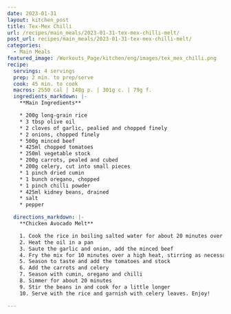 ```yaml
---
date: 2023-01-31
layout: kitchen_post
title: Tex-Mex Chilli
url: /recipes/main_meals/2023-01-31-tex-mex-chilli-melt/
post_url: recipes/main_meals/2023-01-31-tex-mex-chilli-melt/
categories:
  - Main Meals
featured_image: /Workouts_Page/kitchen/eng/images/tex_mex_chilli.png
recipe:
  servings: 4 servings
  prep: 2 min. to prep/serve
  cook: 45 min. to cook
  macros: 2550 cal | 148g p. | 301g c. | 79g f.
  ingredients_markdown: |-
    **Main Ingredients**

    * 200g long-grain rice
    * 3 tbsp olive oil
    * 2 cloves of garlic, pealied and chopped finely
    * 2 onions, chopped finely
    * 500g minced beef
    * 425ml chopped tomatoes
    * 250ml vegetable stock
    * 200g carrots, pealed and cubed
    * 200g celery, cut into small pieces
    * 1 pinch dried cumin
    * 1 bunch oregano, chopped
    * 1 pinch chilli powder
    * 425ml kidney beans, drained
    * salt
    * pepper

  directions_markdown: |-
    **Chicken Avocado Melt**

    1. Cook the rice in boiling salted water for about 20 minutes over a low heat
    2. Heat the oil in a pan
    3. Saute the garlic and onion, add the minced beef
    4. Fry the mix for 10 minutes over a high heat, stirring as necessary
    5. Season to taste and add the tomatoes and stock
    6. Add the carrots and celery
    7. Season with cumin, oregano and chilli
    8. Simmer for about 20 minutes
    9. Stir the beans in and cook for a little longer
    10. Serve with the rice and garnish with celery leaves. Enjoy!

---
```


<!-- ![Meals](/treat-jekyll-template/images/chicken_avocado_melt.png) -->
